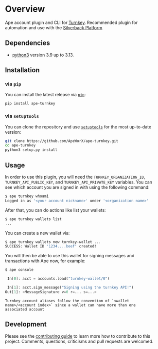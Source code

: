 # Overview

Ape account plugin and CLI for [Turnkey](https://turnkey.com).
Recommended plugin for automation and use with the [Silverback Platform](https://silverback.apeworx.io).

## Dependencies

- [python3](https://www.python.org/downloads) version 3.9 up to 3.13.

## Installation

### via `pip`

You can install the latest release via [`pip`](https://pypi.org/project/pip/):

```bash
pip install ape-turnkey
```

### via `setuptools`

You can clone the repository and use [`setuptools`](https://github.com/pypa/setuptools) for the most up-to-date version:

```bash
git clone https://github.com/ApeWorX/ape-turnkey.git
cd ape-turnkey
python3 setup.py install
```

## Usage

In order to use this plugin, you will need the `TURNKEY_ORGANIZATION_ID`, `TURNKEY_API_PUBLIC_KEY`, and `TURNKEY_API_PRIVATE_KEY` variables.
You can see which account you are signed in with using the following command:

```sh
$ ape turnkey whoami
Logged in as '<your account nickname>' under '<organization name>'
```

After that, you can do actions like list your wallets:

```sh
$ ape turnkey wallets list
...
```

You can create a new wallet via:

```sh
$ ape turnkey wallets new turnkey-wallet ...
SUCCESS: Wallet ID '1234....beef' created!
```

You will then be able to use this wallet for signing messages and transactions with Ape now, for example:

```py
$ ape console

 In[0]: acct = accounts.load("turnkey-wallet/0")

 In[1]: acct.sign_message("Signing using the turnkey API!")
Out[1]: <MessageSignature v=0 r=... s=...>
```

```{notice}
Turnkey account aliases follow the convention of `<wallet name>/<account index>` since a wallet can have more than one associated account
```

## Development

Please see the [contributing guide](CONTRIBUTING.md) to learn more how to contribute to this project.
Comments, questions, criticisms and pull requests are welcomed.
